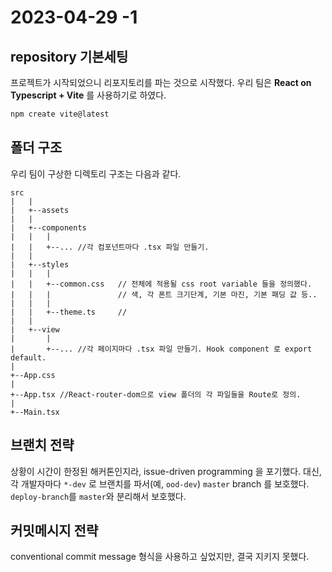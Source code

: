 # 2023-04-29 -1

## repository 기본세팅

프로젝트가 시작되었으니 리포지토리를 파는 것으로 시작했다. 우리 팀은 **React on Typescript + Vite** 를 사용하기로 하였다. 

```bash
npm create vite@latest
```

## 폴더 구조

우리 팀이 구상한 디렉토리 구조는 다음과 같다. 
```
src
|   |
|   +--assets
|   |
|   +--components
|   |   |
|   |   +--... //각 컴포넌트마다 .tsx 파일 만들기.
|   |
|   +--styles
|   |   |
|   |   +--common.css   // 전체에 적용될 css root variable 들을 정의했다. 
|   |   |               // 색, 각 폰트 크기단계, 기본 마진, 기본 패딩 값 등..
|   |   |
|   |   +--theme.ts     // 
|   |
|   +--view
|       |   
|       +--... //각 페이지마다 .tsx 파일 만들기. Hook component 로 export default.
|    
+--App.css
|
+--App.tsx //React-router-dom으로 view 폴더의 각 파일들을 Route로 정의. 
|
+--Main.tsx

```

## 브랜치 전략

상황이 시간이 한정된 해커톤인지라, issue-driven programming 을 포기했다. 대신, 각 개발자마다 `*-dev` 로 브랜치를 파서(예, `ood-dev`) `master` branch 를 보호했다. `deploy-branch`를 `master`와 분리해서 보호했다. 


## 커밋메시지 전략

conventional commit message 형식을 사용하고 싶었지만, 결국 지키지 못했다. 


## 

